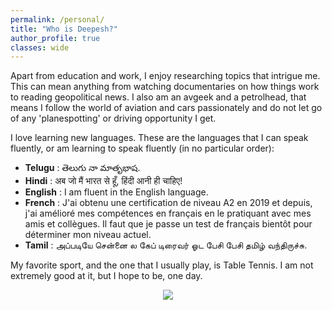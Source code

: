 ```yaml
---
permalink: /personal/
title: "Who is Deepesh?"
author_profile: true
classes: wide
---
```


Apart from education and work, I enjoy researching topics that intrigue me. This can mean anything from watching documentaries on how things work to reading geopolitical news. I also am an avgeek and a petrolhead, that means I follow the world of aviation and cars passionately and do not let go of any 'planespotting' or driving opportunity I get.

I love learning new languages. These are the languages that I can speak fluently, or am learning to speak fluently (in no particular order):

- **Telugu**      : తెలుగు నా మాతృభాష.
- **Hindi**       : अब जो मैं भारत से हूँ, हिंदी आनी ही चाहिए!  
- **English**     : I am fluent in the English language.
- **French**      : J'ai obtenu une certification de niveau A2 en 2019 et depuis, j'ai amélioré mes compétences en français en le pratiquant avec mes amis et collègues. Il faut que je passe un test de français bientôt pour déterminer mon niveau actuel.
- **Tamil**       : அப்படியே சென்னை ல கேப் டிரைவர் ஓட பேசி பேசி தமிழ் வந்திருச்சு.

My favorite sport, and the one that I usually play, is Table Tennis. I am not extremely good at it, but I hope to be, one day.

<!-- img align="justify" src="https://saideepesh.github.io/files/TT.gif?raw=true" alt="Photo" style="width: 300px; border-radius: 10px; padding: 8px 8px 8px 8px"/> -->

<p align="center">
  <img src="https://saideepesh.github.io/files/tt_lq.gif?raw=true">
</p>
